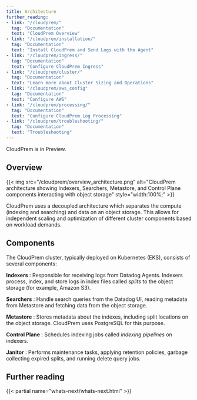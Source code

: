 ```yaml
---
title: Architecture
further_reading:
- link: "/cloudprem/"
  tag: "Documentation"
  text: "CloudPrem Overview"
- link: "/cloudprem/installation/"
  tag: "Documentation"
  text: "Install CloudPrem and Send Logs with the Agent"
- link: "/cloudprem/ingress/"
  tag: "Documentation"
  text: "Configure CloudPrem Ingress"
- link: "/cloudprem/cluster/"
  tag: "Documentation"
  text: "Learn more about Cluster Sizing and Operations"
- link: "/cloudprem/aws_config"
  tag: "Documentation"
  text: "Configure AWS"
- link: "/cloudprem/processing/"
  tag: "Documentation"
  text: "Configure CloudPrem Log Processing"
- link: "/cloudprem/troubleshooting/"
  tag: "Documentation"
  text: "Troubleshooting"
---
```


<div class="alert alert-warning">CloudPrem is in Preview.</div>

## Overview

{{< img src="/cloudprem/overview_architecture.png" alt="CloudPrem architecture showing Indexers, Searchers, Metastore, and Control Plane components interacting with object storage" style="width:100%;" >}}

CloudPrem uses a decoupled architecture which separates the compute (indexing and searching) and data on an object storage. This allows for independent scaling and optimization of different cluster components based on workload demands.

## Components

The CloudPrem cluster, typically deployed on Kubernetes (EKS), consists of several components:

**Indexers**
: Responsible for receiving logs from Datadog Agents. Indexers process, index, and store logs in index files called _splits_ to the object storage (for example, Amazon S3).

**Searchers**
: Handle search queries from the Datadog UI, reading metadata from Metastore and fetching data from the object storage.

**Metastore**
: Stores metadata about the indexes, including split locations on the object storage. CloudPrem uses PostgreSQL for this purpose.

**Control Plane**
: Schedules indexing jobs called _indexing pipelines_ on indexers.

**Janitor**
: Performs maintenance tasks, applying retention policies, garbage collecting expired splits, and running delete query jobs.

## Further reading

{{< partial name="whats-next/whats-next.html" >}}
